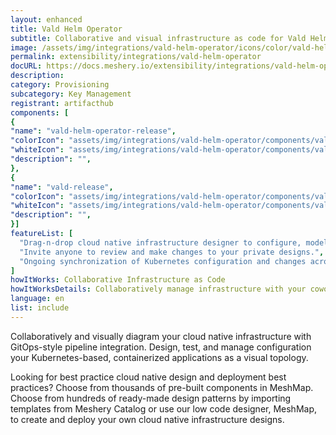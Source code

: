 ```yaml
---
layout: enhanced
title: Vald Helm Operator
subtitle: Collaborative and visual infrastructure as code for Vald Helm Operator
image: /assets/img/integrations/vald-helm-operator/icons/color/vald-helm-operator-color.svg
permalink: extensibility/integrations/vald-helm-operator
docURL: https://docs.meshery.io/extensibility/integrations/vald-helm-operator
description: 
category: Provisioning
subcategory: Key Management
registrant: artifacthub
components: [
{
"name": "vald-helm-operator-release",
"colorIcon": "assets/img/integrations/vald-helm-operator/components/vald-helm-operator-release/icons/color/vald-helm-operator-release-color.svg",
"whiteIcon": "assets/img/integrations/vald-helm-operator/components/vald-helm-operator-release/icons/white/vald-helm-operator-release-white.svg",
"description": "",
},
{
"name": "vald-release",
"colorIcon": "assets/img/integrations/vald-helm-operator/components/vald-release/icons/color/vald-release-color.svg",
"whiteIcon": "assets/img/integrations/vald-helm-operator/components/vald-release/icons/white/vald-release-white.svg",
"description": "",
}]
featureList: [
  "Drag-n-drop cloud native infrastructure designer to configure, model, and deploy your workloads.",
  "Invite anyone to review and make changes to your private designs.",
  "Ongoing synchronization of Kubernetes configuration and changes across any number of clusters."
]
howItWorks: Collaborative Infrastructure as Code
howItWorksDetails: Collaboratively manage infrastructure with your coworkers synchronously sharing the same designs.
language: en
list: include
---
```

<p>

</p>
<p>
    Collaboratively and visually diagram your cloud native infrastructure with GitOps-style pipeline integration. Design, test, and manage configuration your Kubernetes-based, containerized applications as a visual topology.
</p>
<p>
    Looking for best practice cloud native design and deployment best practices? Choose from thousands of pre-built components in MeshMap. Choose from hundreds of ready-made design patterns by importing templates from Meshery Catalog or use our low code designer, MeshMap, to create and deploy your own cloud native infrastructure designs.
</p>
